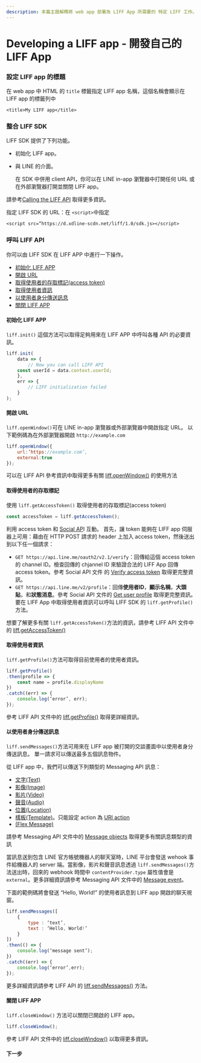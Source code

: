 ```yaml
---
description: 本篇主題解釋將 web app 部署為 LIFF App 所需要的 特定 LIFF 工作。
---
```


# Developing a LIFF app - 開發自己的 LIFF App

### 設定 LIFF app 的標題

在 web app 中 HTML 的 `title` 標籤指定 LIFF app 名稱，這個名稱會顯示在 LIFF app 的標籤列中

```markup
<title>My LIFF app</title>
```

###  整合 LIFF SDK

LIFF SDK 提供了下列功能。

* 初始化 LIFF app。
* 與 LINE 的介面。 

  在 SDK 中併用 client API，你可以在 LINE in-app 瀏覽器中打開任何 URL 或在外部瀏覽器打開並關閉 LIFF app。

請參考[Calling the LIFF API](https://developers.line.biz/en/docs/liff/developing-liff-apps/#calling-liff-api) 取得更多資訊。

指定 LIFF SDK 的 URL：在 `<script>`中指定

```markup
<script src=“https://d.xdline-scdn.net/liff/1.0/sdk.js></script>
```

### 呼叫 LIFF API

你可以由 LIFF SDK 在 LIFF APP 中進行一下操作。

* [初始化 LIFF APP](developingaliff-app-zi-ji-de-liff-app.md#chu-shi-hua-liff-app)
* [開啟 URL](developingaliff-app-zi-ji-de-liff-app.md#url)
* [取得使用者的存取標記\(access token\)](developingaliff-app-zi-ji-de-liff-app.md#qu-de-shi-yong-zhe-de-cun-qu)
* [取得使用者資訊](developingaliff-app-zi-ji-de-liff-app.md#qu-de-shi-yong-zhe)
* [以使用者身分傳送訊息](developingaliff-app-zi-ji-de-liff-app.md#yi-shi-yong-zhe-shen-fen-song-xi)
* [關閉 LIFF APP](developingaliff-app-zi-ji-de-liff-app.md#liff-app)

#### 初始化 LIFF APP

`liff.init()` 這個方法可以取得足夠用來在 LIFF APP 中呼叫各種 API 的必要資訊。

```javascript
liff.init(
    data => {
        // Now you can call LIFF API
    const userId = data.context.userId;
    },
    err => {
        // LIFF initialization failed
    }
);
```

#### 開啟 URL

`liff.openWindow()`可在 LINE in-app 瀏覽器或外部瀏覽器中開啟指定 URL。 以下範例碼為在外部瀏覽器開啟 `http://example.com`

```javascript
liff.openWindow({
    url:’https://example.com’,
    external:true
});
```

可以在 LIFF API 參考資訊中取得更多有關 [liff.openWindow\(\)](https://developers.line.biz/en/reference/liff#open-window) 的使用方法

#### 取得使用者的存取標記

使用 `liff.getAccessToken()` 取得使用者的存取標記\(access token\)

```javascript
const accessToken = liff.getAccessToken();
```

利用 access token 和 [Social AP](https://developers.line.biz/en/docs/social-api/overview/)I 互動。 首先，讓 token 能夠在 LIFF app 伺服器上可用：藉由在 HTTP POST 請求的 header 上加入 access token，然後送出到以下任一個請求：

* `GET https://api.line.me/oauth2/v2.1/verify`：回傳給這個 access token 的 channel ID。檢查回傳的 chjannel ID 來驗證合法的 LIFF App 回傳 access token。參考 Social API 文件 的 [Verify access token](https://developers.line.biz/en/reference/social-api/#verify-access-token) 取得更完整資訊。
* `GET https://api.line.me/v2/profile`：回傳**使用者ID**，**顯示名稱**，**大頭貼**，和**狀態消息**。參考 Social API 文件的 [Get user profile](https://developers.line.biz/en/reference/social-api/#get-user-profile) 取得更完整資訊。要在 LIFF App 中取得使用者資訊可以呼叫 LIFF SDK 的 `liff.getProfile()`方法。

想要了解更多有關 `liff.getAccessToken()`方法的資訊，請參考 LIFF API 文件中的 [liff.getAccessToken\(\)](https://developers.line.biz/en/reference/liff#get-access-token)

#### 取得使用者資訊

`liff.getProfile()`方法可取得目前使用者的使用者資訊。

```javascript
liff.getProfile()
.then(profile => {
    const name = profile.displayName
})
.catch((err) => {
    console.log(‘error’, err);
});
```

參考 LIFF API 文件中的 [liff.getProfile\(\)](https://developers.line.biz/en/reference/liff#get-profile) 取得更詳細資訊。

#### 以使用者身分傳送訊息

`liff.sendMessages()`方法可用來在 LIFF app 被打開的交談畫面中以使用者身分傳送訊息。 單一請求可以傳送最多五個訊息物件。

從 LIFF app 中，我們可以傳送下列類型的 Messaging API 訊息：

* [文字\(Text\)](https://developers.line.biz/en/docs/messaging-api/message-types/#text-messages)
* [影像\(Image\)](https://developers.line.biz/en/docs/messaging-api/message-types/#image-messages)
* [影片\(Video\)](https://developers.line.biz/en/docs/messaging-api/message-types/#video-messages)
* [聲音\(Audio\)](https://developers.line.biz/en/docs/messaging-api/message-types/#audio-messages)
* [位置\(Location\)](https://developers.line.biz/en/docs/messaging-api/message-types/#location-messages)
* [樣板\(Template\)](https://developers.line.biz/en/docs/messaging-api/message-types/#template-messages)。只能設定 action 為 [URI action](https://developers.line.biz/en/docs/messaging-api/actions/#uri-action)
* [\(Flex Message\)](https://developers.line.biz/en/docs/messaging-api/message-types/#flex-messages)

請參考 Messaging API 文件中的 [Message objects](https://developers.line.biz/en/reference/messaging-api#message-objects) 取得更多有關訊息類型的資訊

當訊息送到包含 LINE 官方帳號機器人的聊天室時，LINE 平台會發送 wehook 事件給機器人的 server 端。當影像，影片和聲音訊息透過 `liff.sendMessages()`方法送出時，回來的 webhook 時間中 `contentProvider.type` 屬性值會是 `external`。更多詳細資訊請參考 Messaging API 文件中的 [Message event](https://developers.line.biz/en/reference/messaging-api/#message-event)。

下面的範例碼將會發送 “Hello, World!” 的使用者訊息到 LIFF app 開啟的聊天視窗。

```javascript
liff.sendMessages([
    {
        type : ‘text’,
        text : ’Hello, World!’
    }
])
.then(() => {
    console.log(‘message sent’);
})
.catch((err) => {
    console.log(‘error’,err);
});
```

更多詳細資訊請參考 LIFF API 的 [liff.sendMessages\(\)](https://developers.line.biz/en/reference/liff#send-messages) 方法。

#### 關閉 LIFF APP

`liff.closeWindow()` 方法可以關閉已開啟的 LIFF app。

```javascript
liff.closeWindow();
```

參考 LIFF API 文件中的 [liff.closeWindow\(\)](https://developers.line.biz/en/reference/liff#close-window) 以取得更多資訊。

#### 下一步

